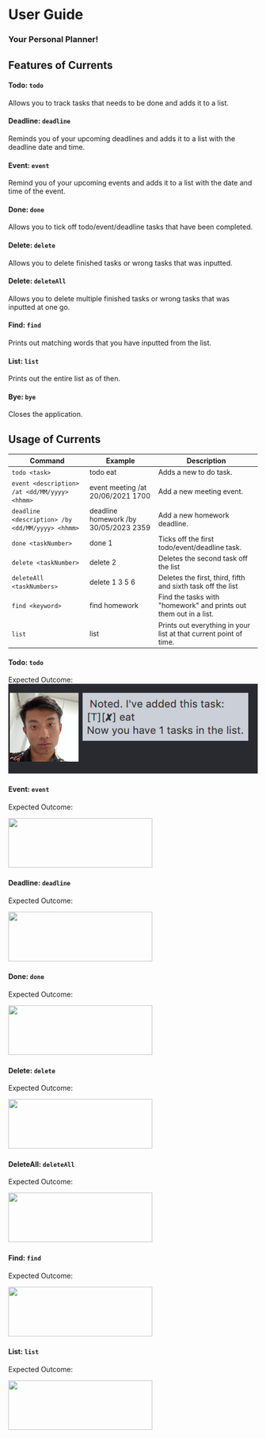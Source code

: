 # User Guide

### Your Personal Planner!

## Features of Currents

#### Todo: `todo`
Allows you to track tasks that needs to be done and adds it to a list.

#### Deadline: `deadline`
Reminds you of your upcoming deadlines and adds it to a list with the deadline date and time.

#### Event: `event`
Remind you of your upcoming events and adds it to a list with the date and time of the event.

#### Done: `done`
Allows you to tick off todo/event/deadline tasks that have been completed.

#### Delete: `delete`
Allows you to delete finished tasks or wrong tasks that was inputted.

#### Delete: `deleteAll`
Allows you to delete multiple finished tasks or wrong tasks that was inputted at one go.

#### Find: `find`
Prints out matching words that you have inputted from the list.

#### List: `list`
Prints out the entire list as of then.

#### Bye: `bye`
Closes the application.

## Usage of Currents


Command | Example | Description
---------------|---------------|---------------
`todo <task>` | todo eat | Adds a new to do task.
`event <description> /at <dd/MM/yyyy> <hhmm>` | event meeting /at 20/06/2021 1700 | Add a new meeting event.
`deadline <description> /by <dd/MM/yyyy> <hhmm>` | deadline homework /by 30/05/2023 2359 | Add a new homework deadline.
`done <taskNumber>` | done 1 | Ticks off the first todo/event/deadline task.
`delete <taskNumber>` | delete 2 | Deletes the second task off the list
`deleteAll <taskNumbers>` | delete 1 3 5 6 | Deletes the first, third, fifth and sixth task off the list
`find <keyword>` | find homework | Find the tasks with "homework" and prints out them out in a list.
`list` | list | Prints out everything in your list at that current point of time.

#### Todo: `todo`
Expected Outcome:
![Alt text](./images/todo.png)


#### Event: `event`
Expected Outcome:

<img src = "https://github.com/joshuaseetss/duke/tree/master/docs/images/event.png" width="291" height="100">


#### Deadline: `deadline`
Expected Outcome:

<img src = "https://github.com/joshuaseetss/duke/tree/master/docs/images/deadline.png" width="291" height="100">


#### Done: `done`
Expected Outcome:

<img src = "https://github.com/joshuaseetss/duke/tree/master/docs/images/done.png" width="291" height="100">


#### Delete: `delete`
Expected Outcome:

<img src = "https://github.com/joshuaseetss/duke/tree/master/docs/images/delete.png" width="291" height="100">

#### DeleteAll: `deleteAll`
Expected Outcome:

<img src = "https://github.com/joshuaseetss/duke/tree/master/docs/images/deleteAll.png" width="291" height="100">


#### Find: `find`
Expected Outcome:

<img src = "https://github.com/joshuaseetss/duke/tree/master/docs/images/find.png" width="291" height="100">


#### List: `list`
Expected Outcome:

<img src = "https://github.com/joshuaseetss/duke/tree/master/docs/images/list.png" width="291" height="100">

